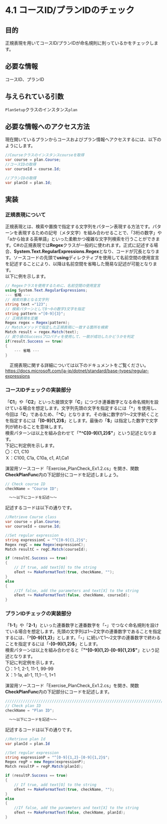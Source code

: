 # 4.1 コースID/プランIDのチェック

## 目的

正規表現を用いてコースID/プランIDが命名規則に則っているかをチェックします。

## 必要な情報

コースID、プランID

## 与えられている引数

`PlanSetup`クラスのインスタンス`plan`

## 必要な情報へのアクセス方法

現在開いているプランからコースおよびプラン情報へアクセスするには、以下のようにします。

```csharp
//Courseクラスのインスタンスcourseを取得
var course = plan.Course;
//コースIDの取得
var courseId = course.Id;

//プランIDの取得
var planId = plan.Id;
```

## 実装

### 正規表現について

正規表現とは、検索や置換で指定する文字列をパターン表現する方法です。パターンを表現するための記号（メタ文字）を組み合わせることで、「3桁の数字」や「aから始まる英単語」といった柔軟かつ複雑な文字列検索を行うことができます。C#の正規表現では**Regex**クラスが一般的に使われます。正式に記述する場合、**System.Text.RegularExpressions.Regex**となり、コードが冗長となります。ソースコードの先頭で**using**ディレクティブを使用して名前空間の使用宣言を記述することにより、以降は名前空間を省略した簡易な記述が可能となります。  
以下に例を示します。  

```csharp
// Regexクラスを使用するために、名前空間の使用宣言
using System.Text.RegularExpressions;
--- 省略 ---
// 検索対象となる文字列
string text ="123";
// 検索パターンとして0～9の数字3文字を指定
string pattern ="[0-9]{3}";
// 正規表現を定義
Regex regex = Regex(pattern);
// Matchメソッドで指定した正規表現に一致する箇所を検索
Match result = regex.Match(text);
// 戻り値のSuccessプロパティを使用して、一致が成功したかどうかを判定
if(result.Success == true)
{
    --- 省略 ---
}
```

　正規表現に関する詳細については以下のドキュメントをご覧ください。  
<https://docs.microsoft.com/ja-jp/dotnet/standard/base-types/regular-expressions>

### コースIDチェックの実装部分

「**C1**」や「**C2**」といった接頭文字「**C**」につづき連番数字となる命名規則を設けている場合を想定します。文字列先頭の文字を指定するには「**^**」を使用し、今回は「**C**」であるため、「**^C**」となります。その後に数字が1～2文字続くことを指定するには「**[0-9]{1,2}\$**」とします。最後の「**\$**」は指定した数字で文字列が終わることを意味します。  
検索パターンは以上を組み合わせて「**"^C[0-9]{1,2}\$"**」という記述となります。  
下記に判定例を示します。  
〇：C1, C10  
Ｘ：C100, C1a, C10a, c1, A1,Ca1  

演習用ソースコード「Exercise_PlanCheck_Ex1.2.cs」を開き、関数**CheckPlanFunc**内の下記部分にコードを記述しましょう。  

```csharp
// Check course ID 
checkName = "Course ID";

　～～以下にコードを記述～～
```

記述するコードは以下の通りです。

```csharp
//Retrieve Course class
var course = plan.Course;
var courseId = course.Id;

//Set regular expression
string expressionC = "^C[0-9]{1,2}$";
Regex regC = new Regex(expressionC);
Match resultC = regC.Match(courseId);

if (resultC.Success == true)
{
    // If true, add text[O] to the string
    oText += MakeFormatText(true, checkName, "");
}
else
{
    //If false, add the parameters and text[X] to the string
    oText += MakeFormatText(false, checkName, courseId);
}
```

### プランIDチェックの実装部分

「**1-1**」や「**2-1**」といった連番数字と連番数字を「**-**」でつなぐ命名規則を設けている場合を想定します。先頭の文字列は1～2文字の連番数字であることを指定するには、「**^[0-9]{1,2}**」とします。「**-**」に続いて1～2文字の連番数字で終わることを指定するには「**-[0-9]{1,2}\$**」とします。  
検索パターンは以上を組み合わせると「**"^[0-9]{1,2}-[0-9]{1,2}\$"**」という記述となります。  
下記に判定例を示します。  
〇：1-1, 2-1, 11-1, 99-99  
Ｘ：1-1a, a1-1, 11,1--1, 1+1  

演習用ソースコード「Exercise_PlanCheck_Ex1.2.cs」を開き、関数**CheckPlanFunc**内の下記部分にコードを記述します。  

```csharp
/////////////////////////////////////////////////////////////////////////
// Check plan ID
checkName = "Plan ID";

　～～以下にコードを記述～～
```

記述するコードは以下の通りです。

```csharp
//Retrieve plan Id
var planId = plan.Id

//Set regular expression
string expressionP = "^[0-9]{1,2}-[0-9]{1,2}$";
Regex regP = new Regex(expressionP);
Match resultP = regP.Match(planId);

if (resultP.Success == true)
{
    // If true, add text[O] to the string
    oText += MakeFormatText(true, checkName, "");
}
else
{
    //If false, add the parameters and text[X] to the string
    oText += MakeFormatText(false, checkName, planId);
}
```
